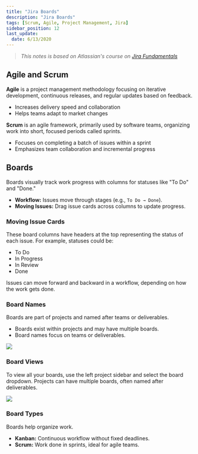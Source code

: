 ```yaml
---
title: "Jira Boards"
description: "Jira Boards"
tags: [Scrum, Agile, Project Management, Jira]
sidebar_position: 12
last_update:
  date: 6/13/2020
---
```



> *This notes is based on Atlassian's course on [Jira Fundamentals](https://community.atlassian.com/t5/Training-Certification-articles/Atlassian-University-Series-Jira-Fundamentals/ba-p/2204206)*



## Agile and Scrum

**Agile** is a project management methodology focusing on iterative development, continuous releases, and regular updates based on feedback.

- Increases delivery speed and collaboration
- Helps teams adapt to market changes

**Scrum** is an agile framework, primarily used by software teams, organizing work into short, focused periods called sprints.

- Focuses on completing a batch of issues within a sprint
- Emphasizes team collaboration and incremental progress


## Boards 

Boards visually track work progress with columns for statuses like "To Do" and "Done."

- **Workflow:** Issues move through stages (e.g., `To Do → Done`).
- **Moving Issues:** Drag issue cards across columns to update progress.

### Moving Issue Cards

These board columns have headers at the top representing the  status  of each issue. For example, statuses could be: 

- To Do
- In Progress
- In Review
- Done

Issues can move forward and backward in a workflow, depending on how the work gets done.


### Board Names

Boards are part of projects and named after teams or deliverables.

- Boards exist within projects and may have multiple boards.
- Board names focus on teams or deliverables.

<div class='img-center'>

![](/img/docs/howareboardsnamed.png)  

</div>


### Board Views

To view all your boards, use the left project sidebar and select the board dropdown. Projects can have multiple boards, often named after deliverables.

<div class='img-center'>

![](/img/docs/howtoseeyourboards.png)  

</div>



### Board Types

Boards help organize work.

- **Kanban:** Continuous workflow without fixed deadlines.
- **Scrum:** Work done in sprints, ideal for agile teams.


